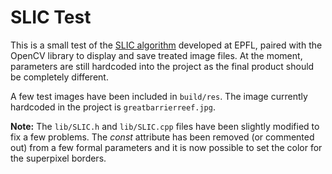 SLIC Test
=========

This is a small test of the [SLIC algorithm](http://ivrg.epfl.ch/research/superpixels) developed at EPFL, paired with the OpenCV library to display and save treated image files. At the moment, parameters are still hardcoded into the project as the final product should be completely different.

A few test images have been included in <code>build/res</code>. The image currently hardcoded in the project is <code>greatbarrierreef.jpg</code>.

**Note:** The <code>lib/SLIC.h</code> and <code>lib/SLIC.cpp</code> files have been slightly modified to fix a few problems. The *const* attribute has been removed (or commented out) from a few formal parameters and it is now possible to set the color for the superpixel borders.